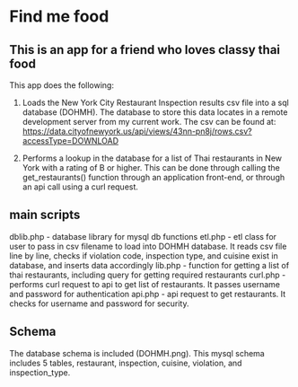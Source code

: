 # Find me food 
## This is an app for a friend who loves classy thai food

This app does the following: 
1) Loads the New York City Restaurant Inspection results csv file into a sql database (DOHMH). The database to store this data locates in a remote development server from my current work.
The csv can be found at: 
https://data.cityofnewyork.us/api/views/43nn-pn8j/rows.csv?accessType=DOWNLOAD

2) Performs a lookup in the database for a list of Thai restaurants in New York with a rating of B or higher. This can be done through calling the get_restaurants() function through an application front-end, or through an api call using a curl request.

## main scripts
dblib.php - database library for mysql db functions
etl.php - etl class for user to pass in csv filename to load into DOHMH database. It reads csv file line by line, checks if violation code, inspection type, and cuisine exist in database, and inserts data accordingly
lib.php - function for getting a list of thai restaurants, including query for getting required restaurants
curl.php - performs curl request to api to get list of restaurants. It passes username and password for authentication
api.php - api request to get restaurants. It checks for username and password for security. 

## Schema
The database schema is included (DOHMH.png). This mysql schema includes 5 tables, restaurant, inspection, cuisine, violation, and inspection_type. 
